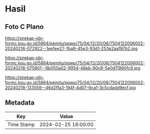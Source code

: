 # Hasil

## Foto C Plano

https://sirekap-obj-formc.kpu.go.id/5864/pemilu/ppwp/75/04/12/20/06/7504122006002-20240216-072922--1ee1ee27-1ba9-45e3-93d1-253e2aa197b2.jpg

https://sirekap-obj-formc.kpu.go.id/5864/pemilu/ppwp/75/04/12/20/06/7504122006002-20240216-075801--9b050a02-9954-48eb-90c8-5e0d11990fc9.jpg

https://sirekap-obj-formc.kpu.go.id/5864/pemilu/ppwp/75/04/12/20/06/7504122006002-20240218-133559--46d2ffa3-194f-4d07-9ca1-3c5cdadd9ecf.jpg


## Metadata

| Key        | Value               |
| ---------- | ------------------- |
| Time Stamp | 2024-02-25 16:00:00 |



